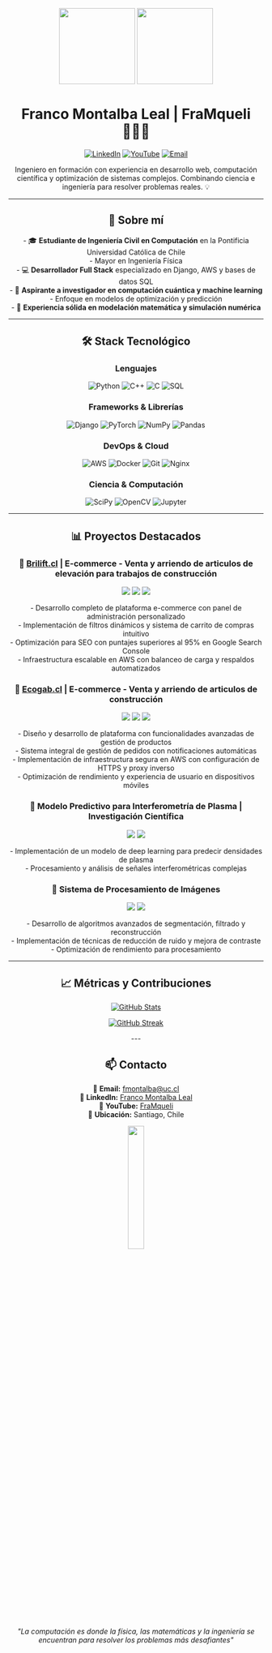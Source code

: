 <p align="center">
  <img src="https://github-readme-stats.vercel.app/api?username=FraMqueli&show_icons=true&theme=dracula&hide_border=true" height="150" />
  <img src="https://github-readme-stats.vercel.app/api/top-langs?username=FraMqueli&layout=compact&langs_count=6&theme=dracula&hide_border=true" height="150" />
</p>

<h1 align="center">Franco Montalba Leal | FraMqueli 👨🏻‍💻</h1>

<p align="center">
  <a href="https://www.linkedin.com/in/franco-montalba-leal-b854022a1"><img src="https://img.shields.io/badge/LinkedIn-0077B5?style=for-the-badge&logo=linkedin&logoColor=white" alt="LinkedIn"/></a>
  <a href="https://www.youtube.com/channel/UCkFV8dmKlR0swj3y7oRTXCA"><img src="https://img.shields.io/badge/YouTube-FF0000?style=for-the-badge&logo=youtube&logoColor=white" alt="YouTube"/></a>
  <a href="mailto:fmontalba@uc.cl"><img src="https://img.shields.io/badge/Email-D14836?style=for-the-badge&logo=gmail&logoColor=white" alt="Email"/></a>
</p>

<p align="center">
  Ingeniero en formación con experiencia en desarrollo web, computación científica y optimización de sistemas complejos. Combinando ciencia e ingeniería para resolver problemas reales. 💡
</p>

<div align="center">

---

<h2>🚀 Sobre mí</h2>

<p align="center">
- 🎓 <b>Estudiante de Ingeniería Civil en Computación</b> en la Pontificia Universidad Católica de Chile<br>
  - Mayor en Ingeniería Física<br>
- 💻 <b>Desarrollador Full Stack</b> especializado en Django, AWS y bases de datos SQL<br>
- 🧠 <b>Aspirante a investigador en computación cuántica y machine learning</b><br>
  - Enfoque en modelos de optimización y predicción<br>
- 📡 <b>Experiencia sólida en modelación matemática y simulación numérica</b><br>
</p>

---

<h2>🛠️ Stack Tecnológico</h2>

<h3>Lenguajes</h3>
<p>
  <img src="https://img.shields.io/badge/Python-3776AB?style=for-the-badge&logo=python&logoColor=white" alt="Python"/>
  <img src="https://img.shields.io/badge/C++-00599C?style=for-the-badge&logo=cplusplus&logoColor=white" alt="C++"/>
  <img src="https://img.shields.io/badge/C-A8B9CC?style=for-the-badge&logo=c&logoColor=white" alt="C"/>
  <img src="https://img.shields.io/badge/SQL-4479A1?style=for-the-badge&logo=mysql&logoColor=white" alt="SQL"/>
</p>

<h3>Frameworks & Librerías</h3>
<p>
  <img src="https://img.shields.io/badge/Django-092E20?style=for-the-badge&logo=django&logoColor=white" alt="Django"/>
  <img src="https://img.shields.io/badge/PyTorch-EE4C2C?style=for-the-badge&logo=pytorch&logoColor=white" alt="PyTorch"/>
  <img src="https://img.shields.io/badge/NumPy-013243?style=for-the-badge&logo=numpy&logoColor=white" alt="NumPy"/>
  <img src="https://img.shields.io/badge/Pandas-150458?style=for-the-badge&logo=pandas&logoColor=white" alt="Pandas"/>
</p>

<h3>DevOps & Cloud</h3>
<p>
  <img src="https://img.shields.io/badge/AWS-232F3E?style=for-the-badge&logo=amazon-aws&logoColor=white" alt="AWS"/>
  <img src="https://img.shields.io/badge/Docker-2496ED?style=for-the-badge&logo=docker&logoColor=white" alt="Docker"/>
  <img src="https://img.shields.io/badge/Git-F05032?style=for-the-badge&logo=git&logoColor=white" alt="Git"/>
  <img src="https://img.shields.io/badge/Nginx-009639?style=for-the-badge&logo=nginx&logoColor=white" alt="Nginx"/>
</p>

<h3>Ciencia & Computación</h3>
<p>
  <img src="https://img.shields.io/badge/SciPy-8CAAE6?style=for-the-badge&logo=scipy&logoColor=white" alt="SciPy"/>
  <img src="https://img.shields.io/badge/OpenCV-5C3EE8?style=for-the-badge&logo=opencv&logoColor=white" alt="OpenCV"/>
  <img src="https://img.shields.io/badge/Jupyter-F37626?style=for-the-badge&logo=jupyter&logoColor=white" alt="Jupyter"/>
</p>

---

<h2>📊 Proyectos Destacados</h2>

<h3>🔹 <a href="https://brilift.cl">Brilift.cl</a> | E-commerce - Venta y arriendo de articulos de elevación para trabajos de construcción </h3>
<p>
  <img src="https://img.shields.io/badge/Django-092E20?style=flat-square&logo=django&logoColor=white"/>
  <img src="https://img.shields.io/badge/AWS-232F3E?style=flat-square&logo=amazon-aws&logoColor=white"/>
  <img src="https://img.shields.io/badge/MySQL-4479A1?style=flat-square&logo=mysql&logoColor=white"/>
</p>

<p align="center">
- Desarrollo completo de plataforma e-commerce con panel de administración personalizado<br>
- Implementación de filtros dinámicos y sistema de carrito de compras intuitivo<br>
- Optimización para SEO con puntajes superiores al 95% en Google Search Console<br>
- Infraestructura escalable en AWS con balanceo de carga y respaldos automatizados
</p>

<h3>🔹 <a href="https://ecogab.cl">Ecogab.cl</a> |  E-commerce - Venta y arriendo de articulos de construcción </h3>
<p>
  <img src="https://img.shields.io/badge/Django-092E20?style=flat-square&logo=django&logoColor=white"/>
  <img src="https://img.shields.io/badge/AWS-232F3E?style=flat-square&logo=amazon-aws&logoColor=white"/>
  <img src="https://img.shields.io/badge/MySQL-4479A1?style=flat-square&logo=mysql&logoColor=white"/>
</p>

<p align="center">
- Diseño y desarrollo de plataforma con funcionalidades avanzadas de gestión de productos<br>
- Sistema integral de gestión de pedidos con notificaciones automáticas<br>
- Implementación de infraestructura segura en AWS con configuración de HTTPS y proxy inverso<br>
- Optimización de rendimiento y experiencia de usuario en dispositivos móviles
</p>

<h3>🔹 Modelo Predictivo para Interferometría de Plasma | Investigación Científica</h3>
<p>
  <img src="https://img.shields.io/badge/PyTorch-EE4C2C?style=flat-square&logo=pytorch&logoColor=white"/>
  <img src="https://img.shields.io/badge/Python-3776AB?style=flat-square&logo=python&logoColor=white"/>
</p>

<p align="center">
- Implementación de un modelo de deep learning para predecir densidades de plasma<br>
- Procesamiento y análisis de señales interferométricas complejas<br>
</p>

<h3>🔹 Sistema de Procesamiento de Imágenes</h3>
<p>
  <img src="https://img.shields.io/badge/OpenCV-5C3EE8?style=flat-square&logo=opencv&logoColor=white"/>
  <img src="https://img.shields.io/badge/SciPy-8CAAE6?style=flat-square&logo=scipy&logoColor=white"/>
</p>

<p align="center">
- Desarrollo de algoritmos avanzados de segmentación, filtrado y reconstrucción<br>
- Implementación de técnicas de reducción de ruido y mejora de contraste<br>
- Optimización de rendimiento para procesamiento<br>
</p>

---

## 📈 Métricas y Contribuciones

<p align="center">
  <a href="https://github.com/FraMqueli">
    <img src="https://github-readme-stats.vercel.app/api?username=FraMqueli&show_icons=true&theme=dracula&hide_border=true" alt="GitHub Stats" />
  </a>
</p>

<p align="center">
  <a href="https://github.com/FraMqueli">
    <img src="https://github-readme-streak-stats.herokuapp.com?user=FraMqueli&theme=dracula&hide_border=true&date_format=j%20M%5B%20Y%5D" alt="GitHub Streak" />
  </a>
</p>
---

<h2>📫 Contacto</h2>

<p align="center">
📧 <b>Email:</b> <a href="mailto:fmontalba@uc.cl">fmontalba@uc.cl</a><br>
💼 <b>LinkedIn:</b> <a href="https://www.linkedin.com/in/franco-montalba-leal-b854022a1">Franco Montalba Leal</a><br>
🎥 <b>YouTube:</b> <a href="https://www.youtube.com/channel/UCkFV8dmKlR0swj3y7oRTXCA">FraMqueli</a><br>
📍 <b>Ubicación:</b> Santiago, Chile
</p>

<p align="center">
  <img src="https://media1.tenor.com/m/qVgrRXyFfeYAAAAd/toji-fushiguro-toji-zenin.gif" width="25%" height="auto" />
</p>

<p align="center">
  <i>"La computación es donde la física, las matemáticas y la ingeniería se encuentran para resolver los problemas más desafiantes"</i>
</p>

</div>
